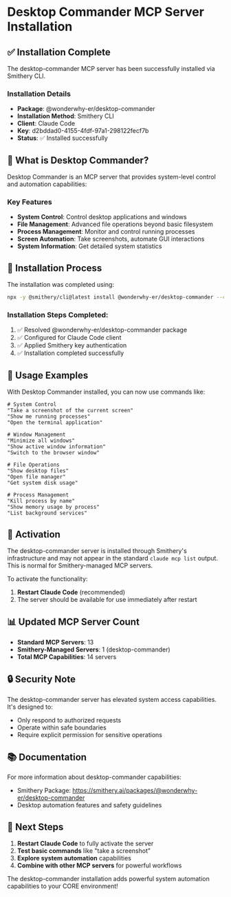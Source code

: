 # Desktop Commander MCP Server Installation

## ✅ Installation Complete

The desktop-commander MCP server has been successfully installed via Smithery CLI.

### Installation Details
- **Package**: @wonderwhy-er/desktop-commander
- **Installation Method**: Smithery CLI
- **Client**: Claude Code
- **Key**: d2bddad0-4155-4fdf-97a1-298122fecf7b
- **Status**: ✅ Installed successfully

## 🚀 What is Desktop Commander?

Desktop Commander is an MCP server that provides system-level control and automation capabilities:

### Key Features
- **System Control**: Control desktop applications and windows
- **File Management**: Advanced file operations beyond basic filesystem
- **Process Management**: Monitor and control running processes
- **Screen Automation**: Take screenshots, automate GUI interactions
- **System Information**: Get detailed system statistics

## 🔧 Installation Process

The installation was completed using:
```bash
npx -y @smithery/cli@latest install @wonderwhy-er/desktop-commander --client claude --key d2bddad0-4155-4fdf-97a1-298122fecf7b
```

### Installation Steps Completed:
1. ✅ Resolved @wonderwhy-er/desktop-commander package
2. ✅ Configured for Claude Code client
3. ✅ Applied Smithery key authentication
4. ✅ Installation completed successfully

## 🎯 Usage Examples

With Desktop Commander installed, you can now use commands like:

```
# System Control
"Take a screenshot of the current screen"
"Show me running processes"
"Open the terminal application"

# Window Management
"Minimize all windows"
"Show active window information"
"Switch to the browser window"

# File Operations
"Show desktop files"
"Open file manager"
"Get system disk usage"

# Process Management
"Kill process by name"
"Show memory usage by process"
"List background services"
```

## 🔄 Activation

The desktop-commander server is installed through Smithery's infrastructure and may not appear in the standard `claude mcp list` output. This is normal for Smithery-managed MCP servers.

To activate the functionality:
1. **Restart Claude Code** (recommended)
2. The server should be available for use immediately after restart

## 📊 Updated MCP Server Count

- **Standard MCP Servers**: 13
- **Smithery-Managed Servers**: 1 (desktop-commander)
- **Total MCP Capabilities**: 14 servers

## 🔒 Security Note

The desktop-commander server has elevated system access capabilities. It's designed to:
- Only respond to authorized requests
- Operate within safe boundaries
- Require explicit permission for sensitive operations

## 📚 Documentation

For more information about desktop-commander capabilities:
- Smithery Package: https://smithery.ai/packages/@wonderwhy-er/desktop-commander
- Desktop automation features and safety guidelines

## 🚀 Next Steps

1. **Restart Claude Code** to fully activate the server
2. **Test basic commands** like "take a screenshot"
3. **Explore system automation** capabilities
4. **Combine with other MCP servers** for powerful workflows

The desktop-commander installation adds powerful system automation capabilities to your CORE environment!